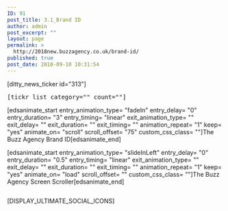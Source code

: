 ```yaml
---
ID: 91
post_title: 3.1_Brand ID
author: admin
post_excerpt: ""
layout: page
permalink: >
  http://2018new.buzzagency.co.uk/brand-id/
published: true
post_date: 2018-09-10 10:31:54
---
```

[ditty_news_ticker id="313"]
<pre>[tickr_list category="" count=""]</pre>
[edsanimate_start entry_animation_type= "fadeIn" entry_delay= "0" entry_duration= "3" entry_timing= "linear" exit_animation_type= "" exit_delay= "" exit_duration= "" exit_timing= "" animation_repeat= "1" keep= "yes" animate_on= "scroll" scroll_offset= "75" custom_css_class= ""]The Buzz Agency Brand ID[edsanimate_end]

<code></code><code></code>

<code></code>

[edsanimate_start entry_animation_type= "slideInLeft" entry_delay= "0" entry_duration= "0.5" entry_timing= "linear" exit_animation_type= "" exit_delay= "" exit_duration= "" exit_timing= "" animation_repeat= "1" keep= "yes" animate_on= "load" scroll_offset= "" custom_css_class= ""]The Buzz Agency Screen Scroller[edsanimate_end]

<code></code>
<pre class="snippet-code-html lang-html prettyprint prettyprinted"><code></code></pre>
[DISPLAY_ULTIMATE_SOCIAL_ICONS]